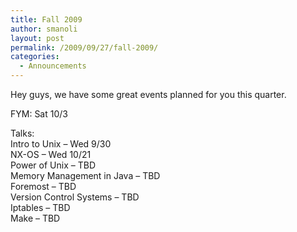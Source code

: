 ```yaml
---
title: Fall 2009
author: smanoli
layout: post
permalink: /2009/09/27/fall-2009/
categories:
  - Announcements
---
```

Hey guys, we have some great events planned for you this quarter.

FYM: Sat 10/3

Talks:  
Intro to Unix &#8211; Wed 9/30  
NX-OS &#8211; Wed 10/21  
Power of Unix &#8211; TBD  
Memory Management in Java &#8211; TBD  
Foremost &#8211; TBD  
Version Control Systems &#8211; TBD  
Iptables &#8211; TBD  
Make &#8211; TBD